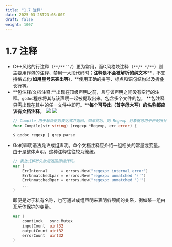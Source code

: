 ```yaml
---
title: "1.7 注释"
date: 2025-03-28T23:08:00Z
draft: false
weight: 1007
---
```


# 1.7 注释

- C++风格的行注释（`**/**``/`）更为常用，而C风格块注释（`**/* */**`）则主要用作包的注释、禁用一大段代码时；**注释是不会被解析的纯文本****，不支持格式化(**如用星号来突出等**)，**使用正确的拼写、标点和语句结构以及折叠长行等。
- **包注释/文档注释:**出现在顶级声明之前，且与该声明之间没有空行的注释。`godoc`程序将其与该声明一起被提取出来。包含多个文件的包， **包注释只需出现在其中的任一文件中即可。****每个可导出（首字母大写）的名称都应该有文档注释**。
    ![](/images/1c424637-29b5-80c5-90c4-d2305456af10/image_1c424637-29b5-80b3-8c54-cbd87b3cb170.jpg)
    ![](/images/1c424637-29b5-80c5-90c4-d2305456af10/image_1c424637-29b5-8082-b6e9-e52280f59bdd.jpg)
    ```go
    // Compile 用于解析正则表达式并返回，如果成功，则 Regexp 对象就可用于匹配所针对的文本。
    func Compile(str string) (regexp *Regexp, err error) {
    ```
    ```shell
    $ godoc regexp | grep parse
    ```
- Go的声明语法允许成组声明。单个文档注释应介绍一组相关的常量或变量。 由于是整体声明，这种注释往往较为笼统。
    ```go
    // 表达式解析失败后返回错误代码。
    var (
    	ErrInternal      = errors.New("regexp: internal error")
    	ErrUnmatchedLpar = errors.New("regexp: unmatched '('")
    	ErrUnmatchedRpar = errors.New("regexp: unmatched ')'")
    	...
    )
    ```
    即便是对于私有名称，也可通过成组声明来表明各项间的关系，例如某一组由互斥体保护的变量。
    ```go
    var (
    	countLock   sync.Mutex
    	inputCount  uint32
    	outputCount uint32
    	errorCount  uint32
    )
    ```
